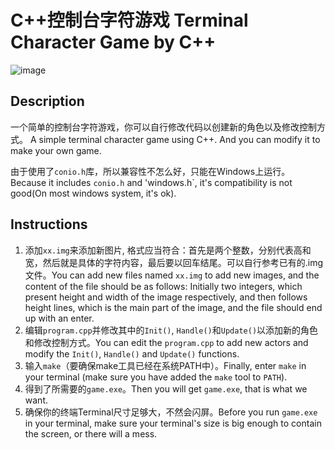 # C++控制台字符游戏 Terminal Character Game by C++

![image](https://user-images.githubusercontent.com/95012398/183458046-b446ae80-b508-470f-b776-2ed447d2a7e0.png)

## Description
一个简单的控制台字符游戏，你可以自行修改代码以创建新的角色以及修改控制方式。
A simple terminal character game using C++. And you can modify it to make your own game.

由于使用了`conio.h`库，所以兼容性不怎么好，只能在Windows上运行。
Because it includes `conio.h` and 'windows.h`, it's compatibility is not good(On most windows system, it's ok).

## Instructions

1. 添加`xx.img`来添加新图片, 格式应当符合：首先是两个整数，分别代表高和宽，然后就是具体的字符内容，最后要以回车结尾。可以自行参考已有的.img文件。You can add new files named `xx.img` to add new images, and the content of the file should be as follows: Initially two integers, which present height and width of the image respectively, and then follows height lines, which is the main part of the image, and the file should end up with an enter.
2. 编辑`program.cpp`并修改其中的`Init()`, `Handle()`和`Update()`以添加新的角色和修改控制方式。You can edit the `program.cpp` to add new actors and modify the `Init()`, `Handle()` and `Update()` functions.
3. 输入`make`（要确保make工具已经在系统PATH中）。Finally, enter `make` in your terminal (make sure you have added the `make` tool to `PATH`).
4. 得到了所需要的`game.exe`。Then you will get `game.exe`, that is what we want.
5. 确保你的终端Terminal尺寸足够大，不然会闪屏。Before you run `game.exe` in your terminal, make sure your terminal's size is big enough to contain the screen, or there will a mess.

